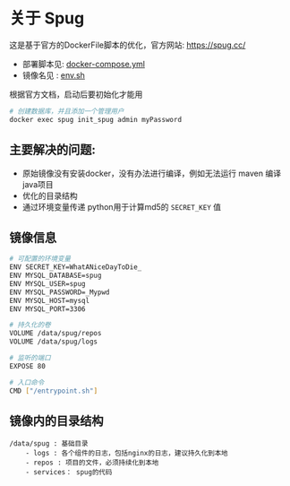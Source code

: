 # 关于 Spug

这是基于官方的DockerFile脚本的优化，官方网站: https://spug.cc/

- 部署脚本见: [docker-compose.yml](example/docker-compose.yml)
- 镜像名见 : [env.sh](docker/env.sh)

根据官方文档，启动后要初始化才能用
```sh
# 创建数据库，并且添加一个管理用户
docker exec spug init_spug admin myPassword
```

## 主要解决的问题: 

- 原始镜像没有安装docker，没有办法进行编译，例如无法运行 maven 编译java项目
- 优化的目录结构
- 通过环境变量传递 python用于计算md5的 `SECRET_KEY` 值

## 镜像信息
```sh
# 可配置的环境变量
ENV SECRET_KEY=WhatANiceDayToDie_
ENV MYSQL_DATABASE=spug
ENV MYSQL_USER=spug
ENV MYSQL_PASSWORD=_Mypwd
ENV MYSQL_HOST=mysql
ENV MYSQL_PORT=3306

# 持久化的卷
VOLUME /data/spug/repos
VOLUME /data/spug/logs

# 监听的端口
EXPOSE 80

# 入口命令
CMD ["/entrypoint.sh"]
```

## 镜像内的目录结构
```
/data/spug : 基础目录
    - logs : 各个组件的日志，包括nginx的日志，建议持久化到本地
    - repos : 项目的文件，必须持续化到本地
    - services： spug的代码
```
